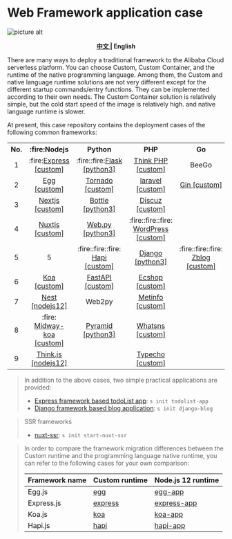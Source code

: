 # Web Framework application case

![picture alt](https://serverless-article-picture.oss-cn-hangzhou.aliyuncs.com/1638188430695_20211129122031251935.png)

<p align="center"><b> <a href="./readme.md"> 中文 </a> | English </b></p>

There are many ways to deploy a traditional framework to the Alibaba Cloud serverless platform. You can choose Custom, Custom Container, and the runtime of the native programming language. Among them, the Custom and native language runtime solutions are not very different except for the different startup commands/entry functions. They can be implemented according to their own needs. The Custom Container solution is relatively simple, but the cold start speed of the image is relatively high. and native language runtime is slower.

At present, this case repository contains the deployment cases of the following common frameworks:

<table>
<tr>
<th>No.</th>
<th>:fire:Nodejs</th>
<th>Python</th>
<th>PHP</th>
<th>Go</th>
<th>Java</th>
<th>Others</th>
</tr>
<tr>
<td align="center">1</td>
<td align="center">:fire:<a href="./web-framework/nodejs/custom-runtime/express/src">Express [custom]</a></td>
<td align="center">:fire::fire:<a href="./web-framework/python/flask/src">Flask [python3]</a></td>
<td align="center"><a href="./web-framework/php/thinkphp/src">Think PHP [custom]</a></td>
<td align="center">BeeGo</td>
<td align="center">Tomcat/Jetty</td>
<td align="center">Gatsby</td>
</tr>
<tr>
<td align="center">2</td>
<td align="center"><a href="./web-framework/nodejs/custom-runtime/egg/src">Egg [custom]</a></td>
<td align="center"><a href="./web-framework/python/tornado/src">Tornado [custom]</a></td>
<td align="center"><a href="./web-framework/php/laravel/src">laravel [custom]</a></td>
<td align="center"><a href="https://github.com/liufangchen/start-gin">Gin [custom]</a></td>
    <td align="center"><a href="./web-framework/java/springboot">SpringBoot [custom]</a></td>
    <td align="center"><a href="https://github.com/liufangchen/start-hugo">Hugo [custom]</a></td>
</tr>
<tr>
<td align="center">3</td>
<td align="center"><a href="./web-framework/nodejs/custom-runtime/next/src">Nextjs [custom]</a></td>
<td align="center"><a href="./web-framework/python/bottle/src">Bottle [python3]</a></td>
    <td align="center"><a href="./web-framework/php/discuz/src">Discuz [custom]</a></td><td></td><td align=" center">Quarkus</td>
<td align="center"></td>
</tr>
<tr>
<td align="center">4</td>
<td align="center"><a href="./web-framework/nodejs/custom-runtime/nuxt/src">Nuxtjs [custom]</a></td>
<td align="center"><a href="./web-framework/python/webpy/src">Web.py [python3]</a></td>
<td align="center"> :fire::fire::fire: <a href="./web-framework/php/wordpress/src" >WordPress [custom]</a></td><td> </td><td></td>
<td align="center"></td>
</tr>
<tr>
<td align="center">5</td>
<td align="center">5</td>
<td align="center"> :fire::fire::fire: <a href="./web-framework/nodejs/custom-runtime/hapi/src" >Hapi [custom]</a></td>
<td align="center"><a href="./web-framework/python/django/src" >Django [python3]</a></td>
<td align="center"> :fire::fire::fire: <a href="./web-framework/php/zblog/src" >Zblog [custom]</a></td><td> </td><td></td>
<td align="center"></td>
</tr>
<tr>
<td align="center">6</td>
<td align="center"><a href="./web-framework/nodejs/custom-runtime/koa/src">Koa [custom]</a></td>
<td align="center"><a href="./web-framework/python/fastapi/src" >FastAPI [custom]</a></td>
<td align="center"><a href="./web-framework/php/ecshop/src" >Ecshop [custom]</a></td><td></td><td></ td><td></td>
</tr>
<tr>
<td align="center">7</td>
<td align="center"><a href="./web-framework/nodejs/nodejs-runtime/nest/src">Nest [nodejs12]</a></td>
<td align="center">Web2py</td>
<td align="center"><a href="./web-framework/php/metinfo/src" >Metinfo [custom]</a></td>
<td></td><td></td><td></td>
</tr>
<tr>
<td align="center">8</td>
<td align="center"> :fire: <a href="./web-framework/nodejs/custom-runtime/midway-koa/src">Midway-koa [custom]</a></td>
<td align="center"><a href="./web-framework/python/pyramid/src" >Pyramid [python3]</a></td>
<td align="center"><a href="./web-framework/php/whatsns/src" >Whatsns [custom]</a></td><td></td><td></ td><td></td>
</tr>
<tr>
<td align="center">9</td>
<td align="center"><a href="./web-framework/nodejs/nodejs-runtime/thinkjs/src">Think.js [nodejs12]</a></td>
<td align="center"></td>
<td align="center"><a href="./web-framework/php/typecho/src" >Typecho [custom]</a></td><td></td><td></ td><td></td>
</tr>
</table>

> In addition to the above cases, two simple practical applications are provided:
> - [Express framework based todoList app](./example/todolist-app/src): `s init todolist-app`
> - [Django framework based blog application](./example/django-blog/src): `s init django-blog`      

> SSR frameworks
> - [nuxt-ssr](./web-framework/nodejs/custom-runtime/nuxt-ssr/src): `s init start-nuxt-ssr`

> In order to compare the framework migration differences between the Custom runtime and the programming language native runtime, you can refer to the following cases for your own comparison:
>
> | Framework name | Custom runtime | Node.js 12 runtime |
> | ----- | ----------- | ----------------|
> | Egg.js | [egg](./web-framework/nodejs/custom-runtime/egg/src) | [egg-app](./web-framework/nodejs/nodejs-runtime/egg/src) |
> | Express.js | [express](./web-framework/nodejs/custom-runtime/express/src) | [express-app](./web-framework/nodejs/nodejs-runtime/express/src) |
> | Koa.js | [koa](./web-framework/nodejs/custom-runtime/koa/src) | [koa-app](./web-framework/nodejs/nodejs-runtime/koa/src) |
> | Hapi.js | [hapi](./web-framework/nodejs/custom-runtime/hapi/src) | [hapi-app](./web-framework/nodejs/nodejs-runtime/hapi/src) |
